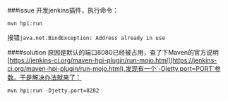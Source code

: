 ###issue
开发jenkins插件，执行命令：

```
mvn hpi:run
```  

报错`java.net.BindException: Address already in use`

####solution
原因是默认的端口8080已经被占用，查了下Maven的官方说明[https://jenkins-ci.org/maven-hpi-plugin/run-mojo.html](https://jenkins-ci.org/maven-hpi-plugin/run-mojo.html),发现有一个`-Djetty.port=PORT`参数。于是解决办法就来了：

```
mvn hpi:run -Djetty.port=8282 
```